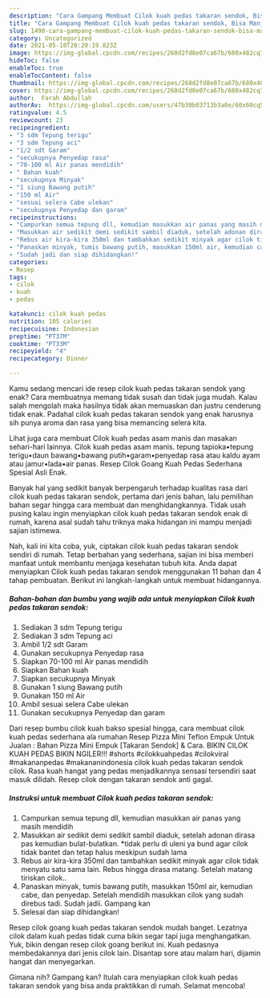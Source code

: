 ```yaml
---
description: "Cara Gampang Membuat Cilok kuah pedas takaran sendok, Bisa Manjain Lidah"
title: "Cara Gampang Membuat Cilok kuah pedas takaran sendok, Bisa Manjain Lidah"
slug: 1498-cara-gampang-membuat-cilok-kuah-pedas-takaran-sendok-bisa-manjain-lidah
category: Uncategorized
date: 2021-05-10T20:20:19.823Z
image: https://img-global.cpcdn.com/recipes/268d2fd8e07ca67b/680x482cq70/cilok-kuah-pedas-takaran-sendok-foto-resep-utama.jpg
hideToc: false
enableToc: true
enableTocContent: false
thumbnail: https://img-global.cpcdn.com/recipes/268d2fd8e07ca67b/680x482cq70/cilok-kuah-pedas-takaran-sendok-foto-resep-utama.jpg
cover: https://img-global.cpcdn.com/recipes/268d2fd8e07ca67b/680x482cq70/cilok-kuah-pedas-takaran-sendok-foto-resep-utama.jpg
author:  Farah Abdullah
authorAv:  https://img-global.cpcdn.com/users/47b30b03713b3a0e/60x60cq50/avatar.jpg
ratingvalue: 4.5
reviewcount: 23
recipeingredient:
- "3 sdm Tepung terigu"
- "3 sdm Tepung aci"
- "1/2 sdt Garam"
- "secukupnya Penyedap rasa"
- "70-100 ml Air panas mendidih"
- " Bahan kuah"
- "secukupnya Minyak"
- "1 siung Bawang putih"
- "150 ml Air"
- "sesuai selera Cabe ulekan"
- "secukupnya Penyedap dan garam"
recipeinstructions:
- "Campurkan semua tepung dll, kemudian masukkan air panas yang masih mendidih"
- "Masukkan air sedikit demi sedikit sambil diaduk, setelah adonan dirasa pas kemudian bulat-bulatkan. *tidak perlu di uleni ya bund agar cilok tidak bantet dan tetap halus meskipun sudah lama"
- "Rebus air kira-kira 350ml dan tambahkan sedikit minyak agar cilok tidak menyatu satu sama lain. Rebus hingga dirasa matang. Setelah matang tiriskan cilok.."
- "Panaskan minyak, tumis bawang putih, masukkan 150ml air, kemudian cabe, dan penyedap. Setelah mendidih masukkan cilok yang sudah direbus tadi. Sudah jadii. Gampang kan"
- "Sudah jadi dan siap dihidangkan!"
categories:
- Resep
tags:
- cilok
- kuah
- pedas

katakunci: cilok kuah pedas 
nutrition: 105 calories
recipecuisine: Indonesian
preptime: "PT37M"
cooktime: "PT33M"
recipeyield: "4"
recipecategory: Dinner

---
```



Kamu sedang mencari ide resep cilok kuah pedas takaran sendok yang enak? Cara membuatnya memang tidak susah dan tidak juga mudah. Kalau salah mengolah maka hasilnya tidak akan memuaskan dan justru cenderung tidak enak. Padahal cilok kuah pedas takaran sendok yang enak harusnya sih punya aroma dan rasa yang bisa memancing selera kita.


Lihat juga cara membuat Cilok kuah pedas asam manis dan masakan sehari-hari lainnya. Cilok kuah pedas asam manis. tepung tapioka•tepung terigu•daun bawang•bawang putih•garam•penyedap rasa atau kaldu ayam atau jamur•lada•air panas. Resep Cilok Goang Kuah Pedas Sederhana Spesial Asli Enak.

Banyak hal yang sedikit banyak berpengaruh terhadap kualitas rasa dari cilok kuah pedas takaran sendok, pertama dari jenis bahan, lalu pemilihan bahan segar hingga cara membuat dan menghidangkannya. Tidak usah pusing kalau ingin menyiapkan cilok kuah pedas takaran sendok enak di rumah, karena asal sudah tahu triknya maka hidangan ini mampu menjadi sajian istimewa.


Nah, kali ini kita coba, yuk, ciptakan cilok kuah pedas takaran sendok sendiri di rumah. Tetap berbahan yang sederhana, sajian ini bisa memberi manfaat untuk membantu menjaga kesehatan tubuh kita. Anda dapat menyiapkan Cilok kuah pedas takaran sendok menggunakan 11 bahan dan 4 tahap pembuatan. Berikut ini langkah-langkah untuk membuat hidangannya.

<!--inarticleads1-->

##### Bahan-bahan dan bumbu yang wajib ada untuk menyiapkan Cilok kuah pedas takaran sendok:

1. Sediakan 3 sdm Tepung terigu
1. Sediakan 3 sdm Tepung aci
1. Ambil 1/2 sdt Garam
1. Gunakan secukupnya Penyedap rasa
1. Siapkan 70-100 ml Air panas mendidih
1. Siapkan  Bahan kuah
1. Siapkan secukupnya Minyak
1. Gunakan 1 siung Bawang putih
1. Gunakan 150 ml Air
1. Ambil sesuai selera Cabe ulekan
1. Gunakan secukupnya Penyedap dan garam


Dari resep bumbu cilok kuah bakso spesial hingga, cara membuat cilok kuah pedas sederhana ala rumahan Resep Pizza Mini Teflon Empuk Untuk Jualan : Bahan Pizza Mini Empuk [Takaran Sendok] &amp; Cara. BIKIN CILOK KUAH PEDAS BIKIN NGILER!!! #shorts #cilokkuahpedas #cilokviral #makananpedas #makananindonesia cilok kuah pedas takaran sendok cilok. Rasa kuah hangat yang pedas menjadikannya sensasi tersendiri saat masuk dilidah. Resep cilok dengan takaran sendok anti gagal. 

<!--inarticleads2-->

##### Instruksi untuk membuat Cilok kuah pedas takaran sendok:

1. Campurkan semua tepung dll, kemudian masukkan air panas yang masih mendidih
1. Masukkan air sedikit demi sedikit sambil diaduk, setelah adonan dirasa pas kemudian bulat-bulatkan. *tidak perlu di uleni ya bund agar cilok tidak bantet dan tetap halus meskipun sudah lama
1. Rebus air kira-kira 350ml dan tambahkan sedikit minyak agar cilok tidak menyatu satu sama lain. Rebus hingga dirasa matang. Setelah matang tiriskan cilok..
1. Panaskan minyak, tumis bawang putih, masukkan 150ml air, kemudian cabe, dan penyedap. Setelah mendidih masukkan cilok yang sudah direbus tadi. Sudah jadii. Gampang kan
1. Selesai dan siap dihidangkan!

Resep cilok goang kuah pedas takaran sendok mudah banget. Lezatnya cilok dalam kuah pedas tidak cuma bikin segar tapi juga menghangatkan. Yuk, bikin dengan resep cilok goang berikut ini. Kuah pedasnya membedakannya dari jenis cilok lain. Disantap sore atau malam hari, dijamin hangat dan menyegarkan. 

Gimana nih? Gampang kan? Itulah cara menyiapkan cilok kuah pedas takaran sendok yang bisa anda praktikkan di rumah. Selamat mencoba!
